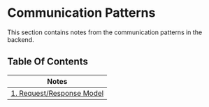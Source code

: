 # Communication Patterns
This section contains notes from the communication patterns in the backend.

## Table Of Contents
| Notes |
| ----- |
|[1. Request/Response Model](./request-response.md) |
